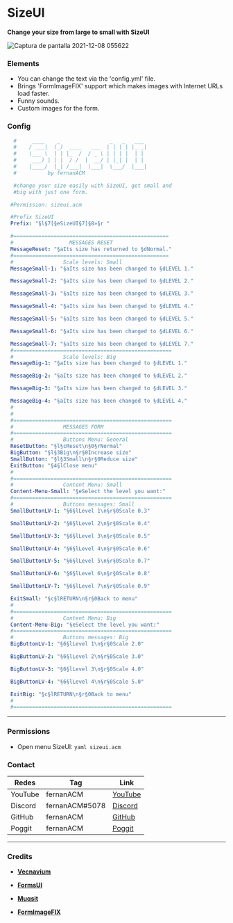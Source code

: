 # SizeUI

**Change your size from large to small with SizeUI**

![Captura de pantalla 2021-12-08 055622](https://user-images.githubusercontent.com/83558341/145198736-d4566ee7-ed91-43ae-b63e-df3abc861eda.png)

### Elements
* You can change the text via the 'config.yml' file. 
* Brings 'FormImageFIX' support which makes images with Internet URLs load faster.
* Funny sounds.
* Custom images for the form.

### Config 
```yaml
  #     ____    _                _   _   ___ 
  #    / ___|  (_)  ____   ___  | | | | |_ _|
  #    \___ \  | | |_  /  / _ \ | | | |  | | 
  #     ___) | | |  / /  |  __/ | |_| |  | | 
  #    |____/  |_| /___|  \___|  \___/  |___|
  #          by fernanACM                                    

  #change your size easily with SizeUI, get small and 
  #big with just one form.

 #Permission: sizeui.acm

 #Prefix SizeUI
 Prefix: "§l§7[§eSizeUI§7]§8»§r "

 #==================================================
 #                  MESSAGES RESET
 MessageReset: "§aIts size has returned to §dNormal."
 #==================================================
 #                Scale levels: Small
 MessageSmall-1: "§aIts size has been changed to §dLEVEL 1."

 MessageSmall-2: "§aIts size has been changed to §dLEVEL 2."

 MessageSmall-3: "§aIts size has been changed to §dLEVEL 3."

 MessageSmall-4: "§aIts size has been changed to §dLEVEL 4."

 MessageSmall-5: "§aIts size has been changed to §dLEVEL 5."

 MessageSmall-6: "§aIts size has been changed to §dLEVEL 6."

 MessageSmall-7: "§aIts size has been changed to §dLEVEL 7."
 #===================================================
 #                Scale levels: Big
 MessageBig-1: "§aIts size has been changed to §dLEVEL 1."

 MessageBig-2: "§aIts size has been changed to §dLEVEL 2."

 MessageBig-3: "§aIts size has been changed to §dLEVEL 3."

 MessageBig-4: "§aIts size has been changed to §dLEVEL 4."
 #
 #
 #===================================================
 #                MESSAGES FORM
 #===================================================
 #                Buttons Menu: General
 ResetButton: "§l§cReset\n§0§rNormal"
 BigButton: "§l§3Big\n§r§0Increase size"
 SmallButton: "§l§3Small\n§r§0Reduce size"
 ExitButton: "§4§lClose menu"
 #
 #===================================================
 #                Content Menu: Small
 Content-Menu-Small: "§eSelect the level you want:"
 #===================================================
 #                Buttons messages: Small
 SmallButtonLV-1: "§6§lLevel 1\n§r§0Scale 0.3"

 SmallButtonLV-2: "§6§lLevel 2\n§r§0Scale 0.4"

 SmallButtonLV-3: "§6§lLevel 3\n§r§0Scale 0.5"

 SmallButtonLV-4: "§6§lLevel 4\n§r§0Scale 0.6"

 SmallButtonLV-5: "§6§lLevel 5\n§r§0Scale 0.7"

 SmallButtonLV-6: "§6§lLevel 6\n§r§0Scale 0.8"

 SmallButtonLV-7: "§6§lLevel 7\n§r§0Scale 0.9"

 ExitSmall: "§c§lRETURN\n§r§0Back to menu"
 #
 #===================================================
 #                Content Menu: Big
 Content-Menu-Big: "§eSelect the level you want:"
 #===================================================
 #                Buttons messages: Big
 BigButtonLV-1: "§6§lLevel 1\n§r§0Scale 2.0"

 BigButtonLV-2: "§6§lLevel 2\n§r§0Scale 3.0"

 BigButtonLV-3: "§6§lLevel 3\n§r§0Scale 4.0"

 BigButtonLV-4: "§6§lLevel 4\n§r§0Scale 5.0"

 ExitBig: "§c§lRETURN\n§r§0Back to menu"
 #
 #===================================================

```
***
### Permissions
* Open menu SizeUI: ```yaml sizeui.acm```

### Contact
| Redes | Tag | Link |
|-------|-------------|------|
| YouTube | fernanACM | [YouTube](https://www.youtube.com/channel/UC-M5iTrCItYQBg5GMuX5ySw) | 
| Discord | fernanACM#5078 | [Discord](https://discord.gg/YyE9XFckqb) |
| GitHub | fernanACM | [GitHub](https://github.com/fernanACM)
| Poggit | fernanACM | [Poggit](https://poggit.pmmp.io/ci/fernanACM)
****

### Credits
* **[Vecnavium](https://github.com/Vecnavium)**
* **[FormsUI](https://github.com/Vecnavium/FormsUI/tree/master/)**

* **[Muqsit](https://github.com/Muqsit)**
* **[FormImageFIX](https://github.com/Muqsit/FormImagesFix/tree/pm-4.0/)**
